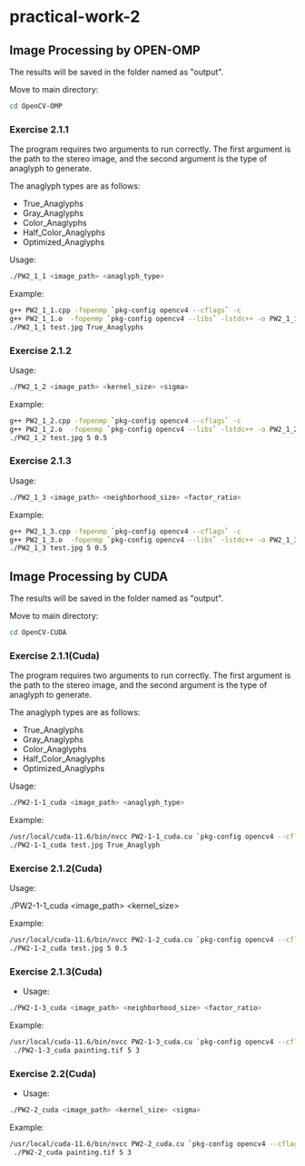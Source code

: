 # practical-work-2

## Image Processing by OPEN-OMP

The results will be saved in the folder named as "output".

Move to main directory:

```bash
cd OpenCV-OMP
```

### Exercise 2.1.1

The program requires two arguments to run correctly. The first argument is the path to the stereo image, and the second argument is the type of anaglyph to generate.

The anaglyph types are as follows:

- True_Anaglyphs
- Gray_Anaglyphs
- Color_Anaglyphs
- Half_Color_Anaglyphs
- Optimized_Anaglyphs

Usage:

```bash
./PW2_1_1 <image_path> <anaglyph_type>
```

Example:

```bash
g++ PW2_1_1.cpp -fopenmp `pkg-config opencv4 --cflags` -c
g++ PW2_1_1.o  -fopenmp `pkg-config opencv4 --libs` -lstdc++ -o PW2_1_1
./PW2_1_1 test.jpg True_Anaglyphs
```

### Exercise 2.1.2

Usage:

```bash
./PW2_1_2 <image_path> <kernel_size> <sigma>
```

Example:

```bash
g++ PW2_1_2.cpp -fopenmp `pkg-config opencv4 --cflags` -c
g++ PW2_1_2.o  -fopenmp `pkg-config opencv4 --libs` -lstdc++ -o PW2_1_2
./PW2_1_2 test.jpg 5 0.5

```

### Exercise 2.1.3

Usage:

```bash
./PW2_1_3 <image_path> <neighborhood_size> <factor_ratio>
```

Example:

```bash
g++ PW2_1_3.cpp -fopenmp `pkg-config opencv4 --cflags` -c
g++ PW2_1_3.o  -fopenmp `pkg-config opencv4 --libs` -lstdc++ -o PW2_1_3
./PW2_1_3 test.jpg 5 0.5
```

## Image Processing by CUDA

The results will be saved in the folder named as "output".

Move to main directory:

```bash
cd OpenCV-CUDA
```

### Exercise 2.1.1(Cuda)

The program requires two arguments to run correctly. The first argument is the path to the stereo image, and the second argument is the type of anaglyph to generate.

The anaglyph types are as follows:

- True_Anaglyphs
- Gray_Anaglyphs
- Color_Anaglyphs
- Half_Color_Anaglyphs
- Optimized_Anaglyphs

Usage:

```bash
./PW2-1-1_cuda <image_path> <anaglyph_type>
```

Example:

```bash
/usr/local/cuda-11.6/bin/nvcc PW2-1-1_cuda.cu `pkg-config opencv4 --cflags --libs` PW2-1-1_cuda.cpp -o PW2-1-1_cuda
./PW2-1-1_cuda test.jpg True_Anaglyph
```

### Exercise 2.1.2(Cuda)

Usage:

./PW2-1-1_cuda <image_path> <kernel_size> <sigma>

Example:

```bash
/usr/local/cuda-11.6/bin/nvcc PW2-1-2_cuda.cu `pkg-config opencv4 --cflags --libs` PW2-1-2_cuda.cpp -o PW2-1-2_cuda
./PW2-1-2_cuda test.jpg 5 0.5

```

### Exercise 2.1.3(Cuda)

- Usage:

```bash
./PW2-1-3_cuda <image_path> <neighborhood_size> <factor_ratio>
```

Example:

```bash
/usr/local/cuda-11.6/bin/nvcc PW2-1-3_cuda.cu `pkg-config opencv4 --cflags --libs` PW2-2_cuda.cpp -o PW2-1-3_cuda
 ./PW2-1-3_cuda painting.tif 5 3
```

### Exercise 2.2(Cuda)

- Usage:

```bash
./PW2-2_cuda <image_path> <kernel_size> <sigma>
```

Example:

```bash
/usr/local/cuda-11.6/bin/nvcc PW2-2_cuda.cu `pkg-config opencv4 --cflags --libs` PW2-2_cuda.cpp -o PW2-2_cuda
 ./PW2-2_cuda painting.tif 5 3
```
